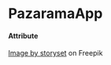 # PazaramaApp



#### Attribute
<a href="https://www.freepik.com/free-vector/ecommerce-web-page-concept-illustration_21727022.htm#query=e%20commerce&position=1&from_view=search&track=sph">Image by storyset</a> on Freepik